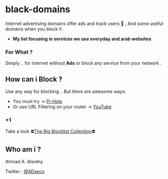 # black-domains
Internet advertising domains offer ads and track users :shit: , And some useful domains when you block it .
- **My list focusing in services we use everyday and arab websites**

#### 


### For What ?
Simply .. for internet without **Ads** or block any service from your network .



## How can i Block ?
Use any way for blocking .. But there are awesome ways:
- You must try -> [Pi-Hole](https://pi-hole.net)
- Or use URL Filtering on your router -> [YouTube](https://www.youtube.com/watch?v=TQafdd6VTNM)

### +1
Take a look :no_entry:[The Big Blocklist Collection](https://firebog.net):no_entry:



 ## Who am i ?
 Ahmad A. Alsrehy
 
 Twitter : [@ADsecu](http://twitter.com/adsecu) 
